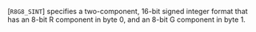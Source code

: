 [`R8G8_SINT`] specifies a two-component, 16-bit signed
integer format that has an 8-bit R component in byte 0, and an 8-bit G
component in byte 1.